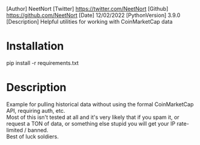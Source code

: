 [Author] NeetNort
[Twitter] https://twitter.com/NeetNort
[Github] https://github.com/NeetNort
[Date] 12/02/2022
[PythonVersion] 3.9.0
[Description] Helpful utilities for working with CoinMarketCap data

# Installation
pip install -r requirements.txt<br>

# Description
Example for pulling historical data without using the formal CoinMarketCap API, requiring auth, etc.<br>
Most of this isn't tested at all and it's very likely that if you spam it, or request a TON of data, or something else stupid you will get your IP rate-limited / banned.<br>
Best of luck soldiers.
